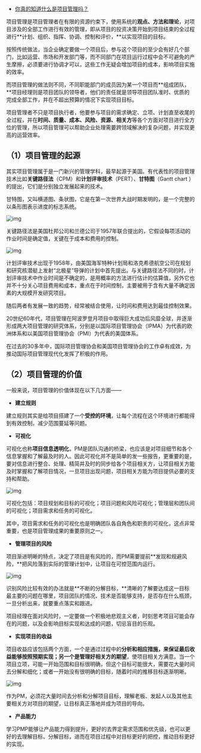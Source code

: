- [你真的知道什么是项目管理吗？](https://blog.51cto.com/u_15203673/3263449)



项目管理是项目管理者在有限的资源约束下，使用系统的**观点、方法和理论**，对项目涉及的全部工作进行有效的管理，即从项目的投资决策开始到项目结束的全过程进行**计划、组织、指挥、协调、控制和评价，**以实现项目的目标。

按照传统做法，当企业确定要做一个项目后，参与这个项目的至少会有好几个部门，比如运营、市场和开发部门等，而不同部门在项目运行过程中会不可避免的产生摩擦，必须要进行协调才可以，这些工作无疑会增加项目的成本，影响项目实施的效率。

而项目管理的做法则不同，不同职能部门的成员因为某一个项目而**组成团队，**项目经理则是项目团队的领导者，他们的责任就是领导项目团队准时、优质的完成全部工作，并在不超出预算的情况下实现项目目标。

项目管理者不只是项目执行者，他要参与项目的需求确定、立项、计划直至收尾的全过程，并在**时间、质量、成本、风险、资源、相关方**等各个方面对项目进行全方位的管理，所以项目管理可以帮助企业处理需要跨领域解决的复杂问题，并实现更高的运营效率。

 

## **（1）项目管理的起源**

 

其实项目管理属于是一门新兴的管理学科，最早起源于美国。有代表性的项目管理技术比如**关键路径法**（CPM）和**计划评审技术**（PERT）、**甘特图**（Gantt chart ）的提出，它们是分别独立发展起来的技术。

甘特图，又叫横道图、条状图，它是在第一次世界大战时期发明的，是一个完整的以条形图表示进度的标志系统。

![img](https://s4.51cto.com/images/blog/202108/04/5f3d11fa4e2dc3d65d3402acad89f0cf.jpg?x-oss-process=image/watermark,size_14,text_QDUxQ1RP5Y2a5a6i,color_FFFFFF,t_100,g_se,x_10,y_10,shadow_20,type_ZmFuZ3poZW5naGVpdGk=)

关键路径法是美国杜邦公司和兰德公司于1957年联合提出的，它假设每项活动的作业时间是确定值，关键在于成本和费用的控制。

![img](https://s4.51cto.com/images/blog/202108/04/c3a324df46ee848c632b522199d497eb.jpg?x-oss-process=image/watermark,size_14,text_QDUxQ1RP5Y2a5a6i,color_FFFFFF,t_100,g_se,x_10,y_10,shadow_20,type_ZmFuZ3poZW5naGVpdGk=)

计划评审技术出现于1958年，由美国海军特种计划局和洛克希德航空公司在规划和研究核潜艇上发射“北极星”导弹的计划中首先提出。与关键路径法不同的时，计划评审技术中作业时间是不确定的，是用概率的方法进行估计的估算值，另外它也并不十分关心项目费用和成本，重点在于时间控制，主要被用于含有大量不确定因素的大规模开发研究项目。

随后两者有发展一致的趋势，经常被结合使用，让时间和费用达到最佳控制效果。

20世纪60年代，项目管理在阿波罗登月项目中取得巨大成功后风靡全球，并逐渐形成两大项目管理的研究体系，分别是以国际项目管理协会（IPMA）为代表的欧洲体系和以美国项目管理协会（PMI）为代表的美国体系。

在过去的30多年中，国际项目管理协会和美国项目管理协会的工作卓有成效，为推动国际项目管理现代化发挥了积极的作用。

 

## （2）项目管理的价值

 

一般来说，项目管理的价值体现在以下几方面——

- **建立规则**

建立规则其实是给项目搭建了一个**受控的环境**，让每个流程在这个环境进行都能得到有效控制，减少范围蔓延等问题。

- **可视化**

可视化也称**项目信息透明化**，PM是团队沟通的桥梁，也应该是对项目细节和各个信息掌握和了解最及时的人。因此可视化并不是简单的发一些报告，更重要的是，要对信息进行整合、处理、精简并及时的同步给各个项目相关方，让项目相关方能及时掌握和了解项目情况，一旦项目出现问题，项目相关方能为项目提供必要的支持和帮助。

![img](https://s4.51cto.com/images/blog/202108/04/7b85fb04898bd4aa63e5b516eefb190d.jpg?x-oss-process=image/watermark,size_14,text_QDUxQ1RP5Y2a5a6i,color_FFFFFF,t_100,g_se,x_10,y_10,shadow_20,type_ZmFuZ3poZW5naGVpdGk=)

可视化包括：项目规划和目标的可视化；项目问题和风险可视化；管理层和团队间的可视化；项目需求和任务的可视化。

其中，项目需求和任务的可视化也是明确团队各自角色和职责的可视化，这点非常重要，也是项目管理成果的重要原则之一。

- **管理项目的风险**

项目渐进明晰的特点，决定了项目是有风险的，而PM需要提前**发现和规避风险，**把风险落到实际的管理计划中，让项目在可控范围内运行。

![img](https://s4.51cto.com/images/blog/202108/04/35a06101912874df0f81525fce7bc6b5.jpg?x-oss-process=image/watermark,size_14,text_QDUxQ1RP5Y2a5a6i,color_FFFFFF,t_100,g_se,x_10,y_10,shadow_20,type_ZmFuZ3poZW5naGVpdGk=)

识别风险比较有效的办法就是**不断的分解目标，**清晰的了解要达成这一目标最主要的问题在哪里，项目团队的情况、技术是否能够支持，是否存在什么瓶颈，一旦分析出来，就要重点落实和跟进。

项目经理在面对风险时，一定要做一个积极地悲观主义者，时刻思考项目可能会存在的问题，以及会影响目标实现和达成的问题，切忌盲目的乐观。

- **实现项目的收益**

项目收益应该包括两个方面，一个是通过过程中的**分析和相应措施，**来保证最后收益能够按照预期实现；另一个是**管理好相关方的期望**，使项目相关方满意。当一个项目立项，可能一开始范围和目标很明确，但这个目标可能很大，需要花大量时间去分解和细化；或者一开始没有很明确的目标，随着时间的推移目标逐渐明晰。

![img](https://s4.51cto.com/images/blog/202108/04/ee6a943cb6c50cbe3e99a33006d7bbed.jpg?x-oss-process=image/watermark,size_14,text_QDUxQ1RP5Y2a5a6i,color_FFFFFF,t_100,g_se,x_10,y_10,shadow_20,type_ZmFuZ3poZW5naGVpdGk=)

作为PM，必须花大量时间去分析和分解项目目标，理解老板、发起人以及其他主要相关方对项目的期望，让目标真正落地并成为项目的导向。

- **产品能力**

学习PMP能够让产品能力得到提升，更好的去界定需求范围和优先级，也可以更好的去理解目标、分解目标，进而在项目过程中对目标更好的把控，推动目标更好的实现。